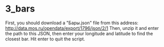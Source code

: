 # 3_bars

First, you should download a "Бары.json" file from this address: http://data.mos.ru/opendata/export/1796/json/2/1
Then, unzip it and enter the path to this JSON,
then enter your longitude and latitude to find the closest bar.
Hit enter to quit the script.
